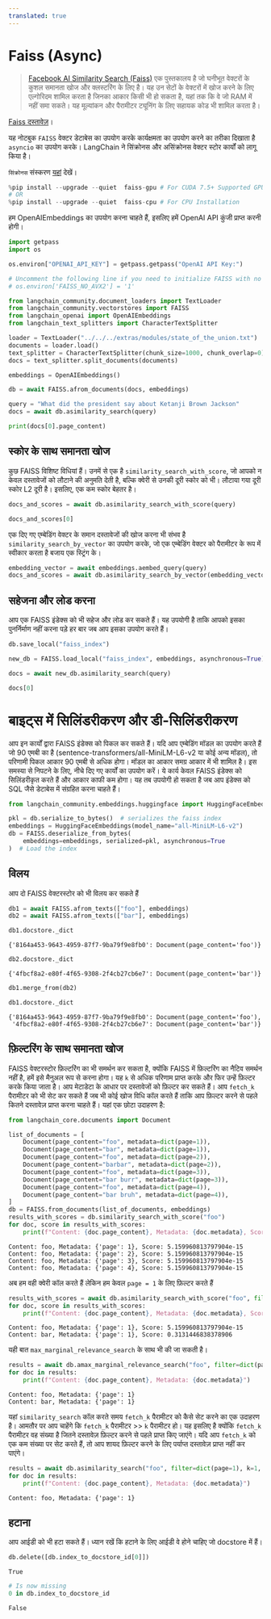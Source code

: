 ```yaml
---
translated: true
---
```


# Faiss (Async)

>[Facebook AI Similarity Search (Faiss)](https://engineering.fb.com/2017/03/29/data-infrastructure/faiss-a-library-for-efficient-similarity-search/) एक पुस्तकालय है जो घनीभूत वेक्टरों के कुशल समानता खोज और क्लस्टरिंग के लिए है। यह उन सेटों के वेक्टरों में खोज करने के लिए एल्गोरिदम शामिल करता है जिनका आकार किसी भी हो सकता है, यहां तक कि वे जो RAM में नहीं समा सकते। यह मूल्यांकन और पैरामीटर ट्यूनिंग के लिए सहायक कोड भी शामिल करता है।

[Faiss दस्तावेज़](https://faiss.ai/)।

यह नोटबुक `FAISS` वेक्टर डेटाबेस का उपयोग करके कार्यक्षमता का उपयोग करने का तरीका दिखाता है `asyncio` का उपयोग करके।
LangChain ने सिंक्रोनस और असिंक्रोनस वेक्टर स्टोर कार्यों को लागू किया है।

`सिंक्रोनस` संस्करण [यहां](/docs/integrations/vectorstores/faiss) देखें।

```python
%pip install --upgrade --quiet  faiss-gpu # For CUDA 7.5+ Supported GPU's.
# OR
%pip install --upgrade --quiet  faiss-cpu # For CPU Installation
```

हम OpenAIEmbeddings का उपयोग करना चाहते हैं, इसलिए हमें OpenAI API कुंजी प्राप्त करनी होगी।

```python
import getpass
import os

os.environ["OPENAI_API_KEY"] = getpass.getpass("OpenAI API Key:")

# Uncomment the following line if you need to initialize FAISS with no AVX2 optimization
# os.environ['FAISS_NO_AVX2'] = '1'

from langchain_community.document_loaders import TextLoader
from langchain_community.vectorstores import FAISS
from langchain_openai import OpenAIEmbeddings
from langchain_text_splitters import CharacterTextSplitter

loader = TextLoader("../../../extras/modules/state_of_the_union.txt")
documents = loader.load()
text_splitter = CharacterTextSplitter(chunk_size=1000, chunk_overlap=0)
docs = text_splitter.split_documents(documents)

embeddings = OpenAIEmbeddings()

db = await FAISS.afrom_documents(docs, embeddings)

query = "What did the president say about Ketanji Brown Jackson"
docs = await db.asimilarity_search(query)

print(docs[0].page_content)
```

## स्कोर के साथ समानता खोज

कुछ FAISS विशिष्ट विधियां हैं। उनमें से एक है `similarity_search_with_score`, जो आपको न केवल दस्तावेजों को लौटाने की अनुमति देती है, बल्कि क्वेरी से उनकी दूरी स्कोर को भी। लौटाया गया दूरी स्कोर L2 दूरी है। इसलिए, एक कम स्कोर बेहतर है।

```python
docs_and_scores = await db.asimilarity_search_with_score(query)

docs_and_scores[0]
```

एक दिए गए एम्बेडिंग वेक्टर के समान दस्तावेजों की खोज करना भी संभव है `similarity_search_by_vector` का उपयोग करके, जो एक एम्बेडिंग वेक्टर को पैरामीटर के रूप में स्वीकार करता है बजाय एक स्ट्रिंग के।

```python
embedding_vector = await embeddings.aembed_query(query)
docs_and_scores = await db.asimilarity_search_by_vector(embedding_vector)
```

## सहेजना और लोड करना

आप एक FAISS इंडेक्स को भी सहेज और लोड कर सकते हैं। यह उपयोगी है ताकि आपको इसका पुनर्निर्माण नहीं करना पड़े हर बार जब आप इसका उपयोग करते हैं।

```python
db.save_local("faiss_index")

new_db = FAISS.load_local("faiss_index", embeddings, asynchronous=True)

docs = await new_db.asimilarity_search(query)

docs[0]
```

# बाइट्स में सिलिंडरीकरण और डी-सिलिंडरीकरण

आप इन कार्यों द्वारा FAISS इंडेक्स को पिकल कर सकते हैं। यदि आप एम्बेडिंग मॉडल का उपयोग करते हैं जो 90 एमबी का है (sentence-transformers/all-MiniLM-L6-v2 या कोई अन्य मॉडल), तो परिणामी पिकल आकार 90 एमबी से अधिक होगा। मॉडल का आकार समग्र आकार में भी शामिल है। इस समस्या से निपटने के लिए, नीचे दिए गए कार्यों का उपयोग करें। ये कार्य केवल FAISS इंडेक्स को सिलिंडरीकृत करते हैं और आकार काफी कम होगा। यह तब उपयोगी हो सकता है जब आप इंडेक्स को SQL जैसे डेटाबेस में संग्रहित करना चाहते हैं।

```python
from langchain_community.embeddings.huggingface import HuggingFaceEmbeddings

pkl = db.serialize_to_bytes()  # serializes the faiss index
embeddings = HuggingFaceEmbeddings(model_name="all-MiniLM-L6-v2")
db = FAISS.deserialize_from_bytes(
    embeddings=embeddings, serialized=pkl, asynchronous=True
)  # Load the index
```

## विलय

आप दो FAISS वेक्टरस्टोर को भी विलय कर सकते हैं

```python
db1 = await FAISS.afrom_texts(["foo"], embeddings)
db2 = await FAISS.afrom_texts(["bar"], embeddings)
```

```python
db1.docstore._dict
```

```output
{'8164a453-9643-4959-87f7-9ba79f9e8fb0': Document(page_content='foo')}
```

```python
db2.docstore._dict
```

```output
{'4fbcf8a2-e80f-4f65-9308-2f4cb27cb6e7': Document(page_content='bar')}
```

```python
db1.merge_from(db2)
```

```python
db1.docstore._dict
```

```output
{'8164a453-9643-4959-87f7-9ba79f9e8fb0': Document(page_content='foo'),
 '4fbcf8a2-e80f-4f65-9308-2f4cb27cb6e7': Document(page_content='bar')}
```

## फ़िल्टरिंग के साथ समानता खोज

FAISS वेक्टरस्टोर फ़िल्टरिंग का भी समर्थन कर सकता है, क्योंकि FAISS में फ़िल्टरिंग का नैटिव समर्थन नहीं है, हमें इसे मैनुअल रूप से करना होगा। यह `k` से अधिक परिणाम प्राप्त करके और फिर उन्हें फ़िल्टर करके किया जाता है। आप मेटाडेटा के आधार पर दस्तावेजों को फ़िल्टर कर सकते हैं। आप `fetch_k` पैरामीटर को भी सेट कर सकते हैं जब भी कोई खोज विधि कॉल करते हैं ताकि आप फ़िल्टर करने से पहले कितने दस्तावेज़ प्राप्त करना चाहते हैं। यहां एक छोटा उदाहरण है:

```python
from langchain_core.documents import Document

list_of_documents = [
    Document(page_content="foo", metadata=dict(page=1)),
    Document(page_content="bar", metadata=dict(page=1)),
    Document(page_content="foo", metadata=dict(page=2)),
    Document(page_content="barbar", metadata=dict(page=2)),
    Document(page_content="foo", metadata=dict(page=3)),
    Document(page_content="bar burr", metadata=dict(page=3)),
    Document(page_content="foo", metadata=dict(page=4)),
    Document(page_content="bar bruh", metadata=dict(page=4)),
]
db = FAISS.from_documents(list_of_documents, embeddings)
results_with_scores = db.similarity_search_with_score("foo")
for doc, score in results_with_scores:
    print(f"Content: {doc.page_content}, Metadata: {doc.metadata}, Score: {score}")
```

```output
Content: foo, Metadata: {'page': 1}, Score: 5.159960813797904e-15
Content: foo, Metadata: {'page': 2}, Score: 5.159960813797904e-15
Content: foo, Metadata: {'page': 3}, Score: 5.159960813797904e-15
Content: foo, Metadata: {'page': 4}, Score: 5.159960813797904e-15
```

अब हम वही क्वेरी कॉल करते हैं लेकिन हम केवल `page = 1` के लिए फ़िल्टर करते हैं

```python
results_with_scores = await db.asimilarity_search_with_score("foo", filter=dict(page=1))
for doc, score in results_with_scores:
    print(f"Content: {doc.page_content}, Metadata: {doc.metadata}, Score: {score}")
```

```output
Content: foo, Metadata: {'page': 1}, Score: 5.159960813797904e-15
Content: bar, Metadata: {'page': 1}, Score: 0.3131446838378906
```

यही बात `max_marginal_relevance_search` के साथ भी की जा सकती है।

```python
results = await db.amax_marginal_relevance_search("foo", filter=dict(page=1))
for doc in results:
    print(f"Content: {doc.page_content}, Metadata: {doc.metadata}")
```

```output
Content: foo, Metadata: {'page': 1}
Content: bar, Metadata: {'page': 1}
```

यहां `similarity_search` कॉल करते समय `fetch_k` पैरामीटर को कैसे सेट करने का एक उदाहरण है। आमतौर पर आप चाहेंगे कि `fetch_k` पैरामीटर >> `k` पैरामीटर हो। यह इसलिए है क्योंकि `fetch_k` पैरामीटर वह संख्या है जितने दस्तावेज़ फ़िल्टर करने से पहले प्राप्त किए जाएंगे। यदि आप `fetch_k` को एक कम संख्या पर सेट करते हैं, तो आप शायद फ़िल्टर करने के लिए पर्याप्त दस्तावेज़ प्राप्त नहीं कर पाएंगे।

```python
results = await db.asimilarity_search("foo", filter=dict(page=1), k=1, fetch_k=4)
for doc in results:
    print(f"Content: {doc.page_content}, Metadata: {doc.metadata}")
```

```output
Content: foo, Metadata: {'page': 1}
```

## हटाना

आप आईडी को भी हटा सकते हैं। ध्यान रखें कि हटाने के लिए आईडी वे होने चाहिए जो docstore में हैं।

```python
db.delete([db.index_to_docstore_id[0]])
```

```output
True
```

```python
# Is now missing
0 in db.index_to_docstore_id
```

```output
False
```
